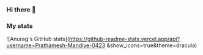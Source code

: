 ### Hi there 👋

<!--
**Prathamesh-Mandiye-0423/Prathamesh-Mandiye-0423** is a ✨ _special_ ✨ repository because its `README.md` (this file) appears on your GitHub profile.

Here are some ideas to get you started:


- 🔭 I’m currently working on ...
- 🌱 I’m currently learning ...
- 👯 I’m looking to collaborate on ...
- 🤔 I’m looking for help with ...
- 💬 Ask me about ...
- 📫 How to reach me: ...
- 😄 Pronouns: ...
- ⚡ Fun fact: ...

-->
### **My stats**
![Anurag's GitHub stats](https://github-readme-stats.vercel.app/api?username=Prathamesh-Mandiye-0423
&show_icons=true&theme=dracula)

